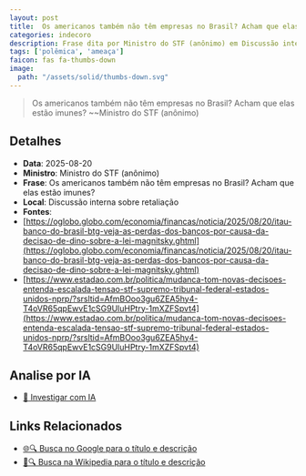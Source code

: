 ```yaml
---
layout: post
title:  Os americanos também não têm empresas no Brasil? Acham que elas estão imunes?
categories: indecoro
description: Frase dita por Ministro do STF (anônimo) em Discussão interna sobre retaliação
tags: ['polêmica', 'ameaça']
faicon: fas fa-thumbs-down
image:
  path: "/assets/solid/thumbs-down.svg"
---
```


> Os americanos também não têm empresas no Brasil? Acham que elas estão imunes?
> ~~Ministro do STF (anônimo)

## Detalhes
- **Data**: 2025-08-20
- **Ministro**: Ministro do STF (anônimo)
- **Frase**: Os americanos também não têm empresas no Brasil? Acham que elas estão imunes?
- **Local**: Discussão interna sobre retaliação
- **Fontes**:
- [https://oglobo.globo.com/economia/financas/noticia/2025/08/20/itau-banco-do-brasil-btg-veja-as-perdas-dos-bancos-por-causa-da-decisao-de-dino-sobre-a-lei-magnitsky.ghtml](https://oglobo.globo.com/economia/financas/noticia/2025/08/20/itau-banco-do-brasil-btg-veja-as-perdas-dos-bancos-por-causa-da-decisao-de-dino-sobre-a-lei-magnitsky.ghtml)
- [https://www.estadao.com.br/politica/mudanca-tom-novas-decisoes-entenda-escalada-tensao-stf-supremo-tribunal-federal-estados-unidos-nprp/?srsltid=AfmBOoo3gu6ZEA5hy4-T4oVR65qpEwvE1cSG9UluHPtry-1mXZFSpvt4](https://www.estadao.com.br/politica/mudanca-tom-novas-decisoes-entenda-escalada-tensao-stf-supremo-tribunal-federal-estados-unidos-nprp/?srsltid=AfmBOoo3gu6ZEA5hy4-T4oVR65qpEwvE1cSG9UluHPtry-1mXZFSpvt4)

## Analise por IA
- [🤖 Investigar com IA](https://www.perplexity.ai/search?q=%22Ministro%20do%20STF%20%28an%C3%B4nimo%29%22%2BOs%20americanos%20tamb%C3%A9m%20n%C3%A3o%20t%C3%AAm%20empresas%20no%20Brasil%3F%20Acham%20que%20elas%20est%C3%A3o%20imunes%3F%2BDiscuss%C3%A3o%20interna%20sobre%20retalia%C3%A7%C3%A3o)

## Links Relacionados
- [🌐🔍 Busca no Google para o título e descrição](https://www.google.com/search?q=%22Ministro%20do%20STF%20%28an%C3%B4nimo%29%22%2BOs%20americanos%20tamb%C3%A9m%20n%C3%A3o%20t%C3%AAm%20empresas%20no%20Brasil%3F%20Acham%20que%20elas%20est%C3%A3o%20imunes%3F%2BDiscuss%C3%A3o%20interna%20sobre%20retalia%C3%A7%C3%A3o)
- [📖🔍 Busca na Wikipedia para o título e descrição](https://pt.wikipedia.org/w/index.php?search=%22Ministro%20do%20STF%20%28an%C3%B4nimo%29%22%2BOs%20americanos%20tamb%C3%A9m%20n%C3%A3o%20t%C3%AAm%20empresas%20no%20Brasil%3F%20Acham%20que%20elas%20est%C3%A3o%20imunes%3F%2BDiscuss%C3%A3o%20interna%20sobre%20retalia%C3%A7%C3%A3o)

